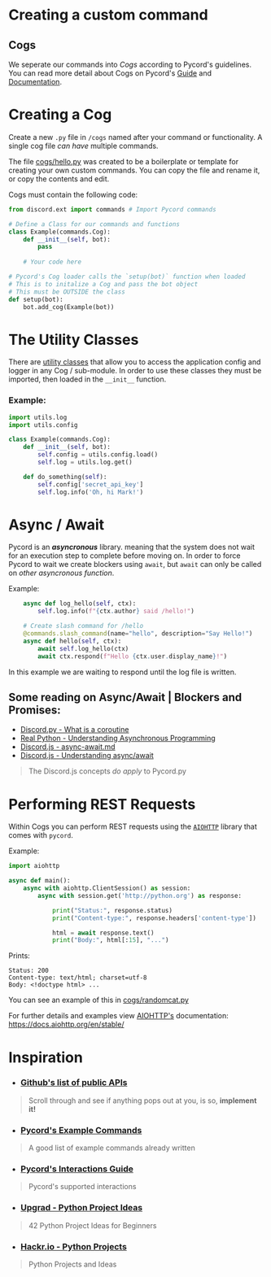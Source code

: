# Creating a custom command

## Cogs

We seperate our commands into *Cogs* according to Pycord's guidelines. You can read more detail about Cogs on Pycord's [Guide](https://guide.pycord.dev/extensions/commands/cogs) and [Documentation](https://docs.pycord.dev/en/master/ext/commands/cogs.html).

# Creating a Cog

Create a new `.py` file in `/cogs` named after your command or functionality. A single cog file *can have* multiple commands. 

The file [cogs/hello.py](../cogs/hello.py) was created to be a boilerplate or template for creating your own custom commands. You can copy the file and rename it, or copy the contents and edit.

Cogs must contain the following code:

```python
from discord.ext import commands # Import Pycord commands

# Define a Class for our commands and functions
class Example(commands.Cog):
    def __init__(self, bot):
        pass 
    
    # Your code here

# Pycord's Cog loader calls the `setup(bot)` function when loaded
# This is to initalize a Cog and pass the bot object
# This must be OUTSIDE the class
def setup(bot):
    bot.add_cog(Example(bot))
```

# The Utility Classes

There are [utility classes](../utils/) that allow you to access the application config and logger in any Cog / sub-module. In order to use these classes they must be imported, then loaded in the `__init__` function.

### Example:

```python
import utils.log
import utils.config

class Example(commands.Cog):
    def __init__(self, bot):
        self.config = utils.config.load()
        self.log = utils.log.get()

    def do_something(self):
        self.config['secret_api_key']
        self.log.info('Oh, hi Mark!')
```

# Async / Await

Pycord is an ***asyncronous*** library. meaning that the system does not wait for an execution step to complete before moving on. In order to force Pycord to wait we create blockers using `await`, but `await` can only be called on *other asyncronous function*. 

Example:

```python
    async def log_hello(self, ctx):
        self.log.info(f"{ctx.author} said /hello!")

    # Create slash command for /hello
    @commands.slash_command(name="hello", description="Say Hello!")
    async def hello(self, ctx):        
        await self.log_hello(ctx)
        await ctx.respond(f"Hello {ctx.user.display_name}!")
```

In this example we are waiting to respond until the log file is written.

## Some reading on Async/Await | Blockers and Promises:

* [Discord.py - What is a coroutine](https://discordpy.readthedocs.io/en/async/faq.html#what-is-a-coroutine)
* [Real Python - Understanding Asynchronous Programming](https://realpython.com/python-async-features/#understanding-asynchronous-programming)
* [Discord.js - async-await.md](https://github.com/AnIdiotsGuide/discordjs-bot-guide/blob/master/other-guides/async-await.md)
* [Discord.js - Understanding async/await](https://discordjs.guide/additional-info/async-await.html#how-do-promises-work)
> The Discord.js concepts *do apply* to Pycord.py

# Performing REST Requests

Within Cogs you can perform REST requests using the [`AIOHTTP`](https://docs.aiohttp.org/en/stable/) library that comes with `pycord`.

Example:
```python
import aiohttp

async def main():
    async with aiohttp.ClientSession() as session:
        async with session.get('http://python.org') as response:

            print("Status:", response.status)
            print("Content-type:", response.headers['content-type'])

            html = await response.text()
            print("Body:", html[:15], "...")
```

Prints:
```
Status: 200
Content-type: text/html; charset=utf-8
Body: <!doctype html> ...
```

You can see an example of this in [cogs/randomcat.py](../cogs/randomcat.py#L19)

For further details and examples view [AIOHTTP's](https://docs.aiohttp.org/en/stable/) documentation: https://docs.aiohttp.org/en/stable/

# Inspiration

* ### [Github's list of public APIs](https://github.com/public-apis/public-apis)
> Scroll through and see if anything pops out at you, is so, **implement it!**

* ### [Pycord's Example Commands](https://github.com/Pycord-Development/pycord/tree/master/examples)
> A good list of example commands already written

* ### [Pycord's Interactions Guide](https://guide.pycord.dev/interactions/)
> Pycord's supported interactions

* ### [Upgrad - Python Project Ideas](https://www.upgrad.com/blog/python-projects-ideas-topics-beginners/)
> 42 Python Project Ideas for Beginners

* ### [Hackr.io - Python Projects](https://hackr.io/blog/python-projects#beginner-level-python-project-ideas)
> Python Projects and Ideas